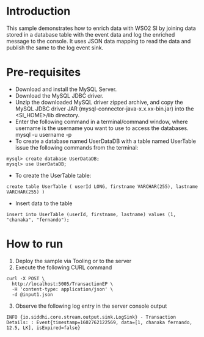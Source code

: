 # Introduction
This sample demonstrates how to enrich data with WSO2 SI by joining data stored in a database table with the event data and log the enriched message to the console. It uses JSON data mapping to read the data and publish the same to the log event sink. 

# Pre-requisites

- Download and install the MySQL Server.
- Download the MySQL JDBC driver.
- Unzip the downloaded MySQL driver zipped archive, and copy the MySQL JDBC driver JAR (mysql-connector-java-x.x.xx-bin.jar) into the <SI_HOME>/lib directory.
- Enter the following command in a terminal/command window, where username is the username you want to use to access the databases.
mysql -u username -p
- To create a database named UserDataDB with a table named UserTable issue the following commands from the terminal:
```
mysql> create database UserDataDB;
mysql> use UserDataDB;
```

- To create the UserTable table: 
```
create table UserTable ( userId LONG, firstname VARCHAR(255), lastname VARCHAR(255) )
```

- Insert data to the table
```
insert into UserTable (userId, firstname, lastname) values (1, "chanaka", "fernando");

```

# How to run

1. Deploy the sample via Tooling or to the server
2. Execute the following CURL command
```
curl -X POST \
  http://localhost:5005/TransactionEP \
  -H 'content-type: application/json' \
  -d @input1.json
```

3. Observe the following log entry in the server console output

```
INFO {io.siddhi.core.stream.output.sink.LogSink} - Transaction Details: : Event{timestamp=1602762122569, data=[1, chanaka fernando, 12.5, LK], isExpired=false}

```

